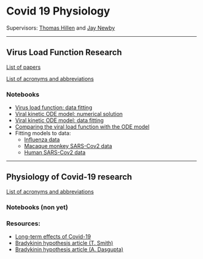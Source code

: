 # Covid 19 Physiology

Supervisors: [Thomas Hillen](http://www.math.ualberta.ca/~thillen/) and [Jay Newby](https://newby-jay.github.io/)

---

## Virus Load Function Research

[List of papers](./references/virus_load.md)

[List of acronyms and abbreviations](./references/acronyms.md)

### Notebooks

<!-- 
- [Virus load function: introduction to data fitting with Python](./python/01%20Introduction%20to%20fitting%20the%20virus%20load%20function.ipynb)
- [Virus load function: fitting to influenza data with Python](./python/02%20Fitting%20to%20influenza%20data.ipynb)
-->
- [Virus load function: data fitting](./julia/02%20Fitting%20the%20virus%20load%20function.ipynb)
- [Viral kinetic ODE model: numerical solution](./julia/01%20Solving%20the%20virus%20target%20model.ipynb)
- [Viral kinetic ODE model: data fitting](./julia/03%20Fitting%20the%20virus%20target%20model.ipynb)
- [Comparing the viral load function with the ODE model](./julia/04%20Comparing%20the%20virus%20load%20function%20with%20the%20virus-target%20model.ipynb)
- Fitting models to data:
  - [Influenza data](./julia/05%20Fitting%20models%20to%20influenza%20data.ipynb)
  - [Macaque monkey SARS-Cov2 data](./julia/06%20Fitting%20models%20to%20macaque%20monkey%20SARS-Cov2%20data.ipynb)
  - [Human SARS-Cov2 data](./julia/07%20Fitting%20models%20to%20human%20SARS-Cov2%20data.ipynb)

---

## Physiology of Covid-19 research

[List of acronyms and abbreviations](./references/acronyms.md)

### Notebooks (non yet)



### Resources:

- [Long-term effects of Covid-19](https://www.mayoclinic.org/diseases-conditions/coronavirus/in-depth/coronavirus-long-term-effects/art-20490351?utm_source=newsletter&utm_medium=email&utm_campaign=housecall&s=03)
- [Bradykinin hypothesis article (T. Smith)](https://elemental.medium.com/a-supercomputer-analyzed-covid-19-and-an-interesting-new-theory-has-emerged-31cb8eba9d63)
- [Bradykinin hypothesis article (A. Dasgupta)](https://www.the-scientist.com/news-opinion/is-a-bradykinin-storm-brewing-in-covid-19--67876)
